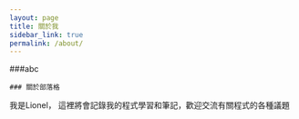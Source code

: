 ```yaml
---
layout: page
title: 關於我
sidebar_link: true
permalink: /about/
---
```


###abc

```
### 關於部落格
```

我是Lionel，
這裡將會記錄我的程式學習和筆記，歡迎交流有關程式的各種議題